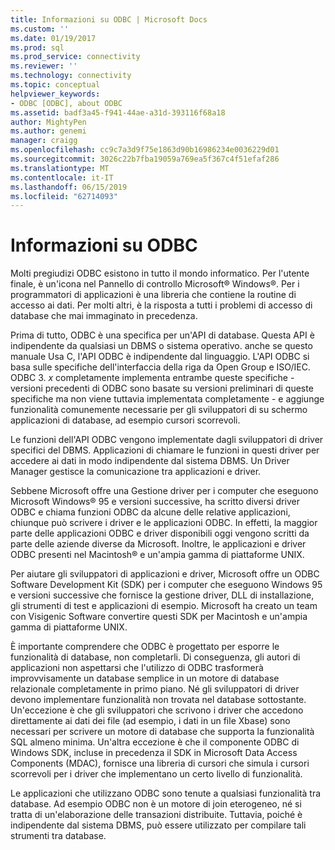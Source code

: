 ```yaml
---
title: Informazioni su ODBC | Microsoft Docs
ms.custom: ''
ms.date: 01/19/2017
ms.prod: sql
ms.prod_service: connectivity
ms.reviewer: ''
ms.technology: connectivity
ms.topic: conceptual
helpviewer_keywords:
- ODBC [ODBC], about ODBC
ms.assetid: badf3a45-f941-44ae-a31d-393116f68a18
author: MightyPen
ms.author: genemi
manager: craigg
ms.openlocfilehash: cc9c7a3d9f75e1863d90b16986234e0036229d01
ms.sourcegitcommit: 3026c22b7fba19059a769ea5f367c4f51efaf286
ms.translationtype: MT
ms.contentlocale: it-IT
ms.lasthandoff: 06/15/2019
ms.locfileid: "62714093"
---
```

# <a name="what-is-odbc"></a>Informazioni su ODBC
Molti pregiudizi ODBC esistono in tutto il mondo informatico. Per l'utente finale, è un'icona nel Pannello di controllo Microsoft® Windows®. Per i programmatori di applicazioni è una libreria che contiene la routine di accesso ai dati. Per molti altri, è la risposta a tutti i problemi di accesso di database che mai immaginato in precedenza.  
  
 Prima di tutto, ODBC è una specifica per un'API di database. Questa API è indipendente da qualsiasi un DBMS o sistema operativo. anche se questo manuale Usa C, l'API ODBC è indipendente dal linguaggio. L'API ODBC si basa sulle specifiche dell'interfaccia della riga da Open Group e ISO/IEC. ODBC 3. *x* completamente implementa entrambe queste specifiche - versioni precedenti di ODBC sono basate su versioni preliminari di queste specifiche ma non viene tuttavia implementata completamente - e aggiunge funzionalità comunemente necessarie per gli sviluppatori di su schermo applicazioni di database, ad esempio cursori scorrevoli.  
  
 Le funzioni dell'API ODBC vengono implementate dagli sviluppatori di driver specifici del DBMS. Applicazioni di chiamare le funzioni in questi driver per accedere ai dati in modo indipendente dal sistema DBMS. Un Driver Manager gestisce la comunicazione tra applicazioni e driver.  
  
 Sebbene Microsoft offre una Gestione driver per i computer che eseguono Microsoft Windows® 95 e versioni successive, ha scritto diversi driver ODBC e chiama funzioni ODBC da alcune delle relative applicazioni, chiunque può scrivere i driver e le applicazioni ODBC. In effetti, la maggior parte delle applicazioni ODBC e driver disponibili oggi vengono scritti da parte delle aziende diverse da Microsoft. Inoltre, le applicazioni e driver ODBC presenti nel Macintosh® e un'ampia gamma di piattaforme UNIX.  
  
 Per aiutare gli sviluppatori di applicazioni e driver, Microsoft offre un ODBC Software Development Kit (SDK) per i computer che eseguono Windows 95 e versioni successive che fornisce la gestione driver, DLL di installazione, gli strumenti di test e applicazioni di esempio. Microsoft ha creato un team con Visigenic Software convertire questi SDK per Macintosh e un'ampia gamma di piattaforme UNIX.  
  
 È importante comprendere che ODBC è progettato per esporre le funzionalità di database, non completarli. Di conseguenza, gli autori di applicazioni non aspettarsi che l'utilizzo di ODBC trasformerà improvvisamente un database semplice in un motore di database relazionale completamente in primo piano. Né gli sviluppatori di driver devono implementare funzionalità non trovata nel database sottostante. Un'eccezione è che gli sviluppatori che scrivono i driver che accedono direttamente ai dati dei file (ad esempio, i dati in un file Xbase) sono necessari per scrivere un motore di database che supporta la funzionalità SQL almeno minima. Un'altra eccezione è che il componente ODBC di Windows SDK, incluse in precedenza il SDK in Microsoft Data Access Components (MDAC), fornisce una libreria di cursori che simula i cursori scorrevoli per i driver che implementano un certo livello di funzionalità.  
  
 Le applicazioni che utilizzano ODBC sono tenute a qualsiasi funzionalità tra database. Ad esempio ODBC non è un motore di join eterogeneo, né si tratta di un'elaborazione delle transazioni distribuite. Tuttavia, poiché è indipendente dal sistema DBMS, può essere utilizzato per compilare tali strumenti tra database.
